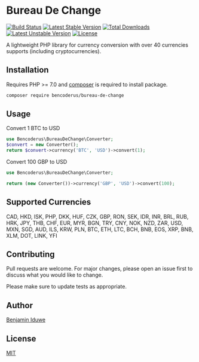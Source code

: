 # Bureau De Change

[![Build Status](https://travis-ci.org/bencoderus/bureau-de-change.svg?branch=master)](https://travis-ci.org/bencoderus/bureau-de-change)
[![Latest Stable Version](https://poser.pugx.org/bencoderus/bureau-de-change/v)](//packagist.org/packages/bencoderus/bureau-de-change) 
[![Total Downloads](https://poser.pugx.org/bencoderus/bureau-de-change/downloads)](//packagist.org/packages/bencoderus/bureau-de-change) 
[![Latest Unstable Version](https://poser.pugx.org/bencoderus/bureau-de-change/v/unstable)](//packagist.org/packages/bencoderus/bureau-de-change) 
[![License](https://poser.pugx.org/bencoderus/bureau-de-change/license)](//packagist.org/packages/bencoderus/bureau-de-change)

A lightweight PHP library for currency conversion with over 40 currencies supports (including cryptocurrencies).

## Installation

Requires PHP >= 7.0 and [composer](https://getcomposer.org/) is required to install package.

```bash
composer require bencoderus/bureau-de-change
```

## Usage
Convert 1 BTC to USD
```php
use Bencoderus\BureauDeChange\Converter;
$convert = new Converter();
return $convert->currency('BTC', 'USD')->convert(1);
```
Convert 100 GBP to USD
```php
use Bencoderus\BureauDeChange\Converter;

return (new Converter())->currency('GBP', 'USD')->convert(100);
```

## Supported Currencies
CAD, HKD, ISK, PHP, DKK, HUF, CZK, GBP, RON, SEK, IDR, INR, BRL, RUB, HRK, JPY, THB, CHF, EUR, MYR, BGN, TRY, CNY, NOK, NZD, ZAR, USD, MXN, SGD, AUD, ILS, KRW, PLN, BTC, ETH, LTC, BCH, BNB, EOS, XRP, BNB, XLM, DOT, LINK, YFI

## Contributing
Pull requests are welcome. For major changes, please open an issue first to discuss what you would like to change.

Please make sure to update tests as appropriate.

## Author
[Benjamin Iduwe](https://biduwe.com/)


## License
[MIT](https://choosealicense.com/licenses/mit/)

